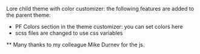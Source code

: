 Lore child theme with color customizer:
the following features are added to the parent theme:
- PF Colors section in the theme customizer: you can set colors here
- scss files are changed to use css variables

** Many thanks to my colleague Mike Durnev for the js.
